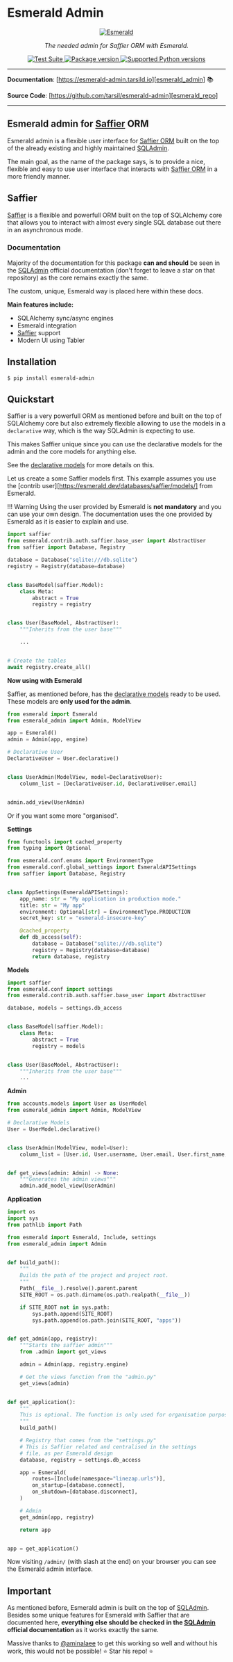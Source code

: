 # Esmerald Admin

<p align="center">
  <a href="https://esmerald-admin.tarsild.io"><img src="https://res.cloudinary.com/dymmond/image/upload/v1673619342/esmerald/img/logo-gr_z1ot8o.png" alt='Esmerald'></a>
</p>

<p align="center">
    <em>The needed admin for Saffier ORM with Esmerald.</em>
</p>

<p align="center">
<a href="https://github.com/tarsil/esmerald_admin/workflows/Test%20Suite/badge.svg?event=push&branch=main" target="_blank">
    <img src="https://github.com/tarsil/esmerald_admin/workflows/Test%20Suite/badge.svg?event=push&branch=main" alt="Test Suite">
</a>

<a href="https://pypi.org/project/esmerald_admin" target="_blank">
    <img src="https://img.shields.io/pypi/v/esmerald_admin?color=%2334D058&label=pypi%20package" alt="Package version">
</a>

<a href="https://pypi.org/project/esmerald_admin" target="_blank">
    <img src="https://img.shields.io/pypi/pyversions/esmerald_admin.svg?color=%2334D058" alt="Supported Python versions">
</a>
</p>

---

**Documentation**: [https://esmerald-admin.tarsild.io][esmerald_admin] 📚

**Source Code**: [https://github.com/tarsil/esmerald-admin][esmerald_repo]

---

## Esmerald admin for [Saffier][saffier] ORM

Esmerald admin is a flexible user interface for [Saffier ORM][saffier] built on the top of the
already existing and highly maintained [SQLAdmin][sqladmin].

The main goal, as the name of the package says, is to provide a nice, flexible and easy to use
user interface that interacts with [Saffier ORM][saffier] in a more friendly manner.

## Saffier

[Saffier][saffier] is a flexible and powerfull ORM built on the top of SQLAlchemy core that allows
you to interact with almost every single SQL database out there in an asynchronous mode.

### Documentation

Majority of the documentation for this package **can and should** be seen in the [SQLAdmin][sqladmin]
official documentation (don't forget to leave a star on that repository) as the core remains exactly
the same.

The custom, unique, Esmerald way is placed here within these docs.

**Main features include:**

* SQLAlchemy sync/async engines
* Esmerald integration
* [Saffier][saffier] support
* Modern UI using Tabler

## Installation

```shell
$ pip install esmerald-admin
```

## Quickstart

Saffier is a very powerfull ORM as mentioned before and built on the top of SQLAlchemy core but
also extremely flexible allowing to use the models in a `declarative` way, which is the way
SQLAdmin is expecting to use.

This makes Saffier unique since you can use the declarative models for the admin and the core
models for anything else.

See the [declarative models][saffier_declarative] for more details on this.

Let us create a some Saffier models first. This example assumes you use the [contrib user][https://esmerald.dev/databases/saffier/models/]
from Esmerald.

!!! Warning
    Using the user provided by Esmerald is **not mandatory** and you can use your own design.
    The documentation uses the one provided by Esmerald as it is easier to explain and use.

```python
import saffier
from esmerald.contrib.auth.saffier.base_user import AbstractUser
from saffier import Database, Registry

database = Database("sqlite:///db.sqlite")
registry = Registry(database=database)


class BaseModel(saffier.Model):
    class Meta:
        abstract = True
        registry = registry


class User(BaseModel, AbstractUser):
    """Inherits from the user base"""

    ...


# Create the tables
await registry.create_all()
```

**Now using with Esmerald**

Saffier, as mentioned before, has the [declarative models][saffier_declarative] ready to be used.
These models are **only used for the admin**.

```python
from esmerald import Esmerald
from esmerald_admin import Admin, ModelView

app = Esmerald()
admin = Admin(app, engine)

# Declarative User
DeclarativeUser = User.declarative()


class UserAdmin(ModelView, model=DeclarativeUser):
    column_list = [DeclarativeUser.id, DeclarativeUser.email]


admin.add_view(UserAdmin)
```

Or if you want some more "organised".

**Settings**

```python
from functools import cached_property
from typing import Optional

from esmerald.conf.enums import EnvironmentType
from esmerald.conf.global_settings import EsmeraldAPISettings
from saffier import Database, Registry


class AppSettings(EsmeraldAPISettings):
    app_name: str = "My application in production mode."
    title: str = "My app"
    environment: Optional[str] = EnvironmentType.PRODUCTION
    secret_key: str = "esmerald-insecure-key"

    @cached_property
    def db_access(self):
        database = Database("sqlite:///db.sqlite")
        registry = Registry(database=database)
        return database, registry
```

**Models**

```python
import saffier
from esmerald.conf import settings
from esmerald.contrib.auth.saffier.base_user import AbstractUser

database, models = settings.db_access


class BaseModel(saffier.Model):
    class Meta:
        abstract = True
        registry = models


class User(BaseModel, AbstractUser):
    """Inherits from the user base"""
    ...
```

**Admin**

```python
from accounts.models import User as UserModel
from esmerald_admin import Admin, ModelView

# Declarative Models
User = UserModel.declarative()


class UserAdmin(ModelView, model=User):
    column_list = [User.id, User.username, User.email, User.first_name, User.last_name]


def get_views(admin: Admin) -> None:
    """Generates the admin views"""
    admin.add_model_view(UserAdmin)
```

**Application**

```python
import os
import sys
from pathlib import Path

from esmerald import Esmerald, Include, settings
from esmerald_admin import Admin


def build_path():
    """
    Builds the path of the project and project root.
    """
    Path(__file__).resolve().parent.parent
    SITE_ROOT = os.path.dirname(os.path.realpath(__file__))

    if SITE_ROOT not in sys.path:
        sys.path.append(SITE_ROOT)
        sys.path.append(os.path.join(SITE_ROOT, "apps"))


def get_admin(app, registry):
    """Starts the saffier admin"""
    from .admin import get_views

    admin = Admin(app, registry.engine)

    # Get the views function from the "admin.py"
    get_views(admin)


def get_application():
    """
    This is optional. The function is only used for organisation purposes.
    """
    build_path()

    # Registry that comes from the "settings.py"
    # This is Saffier related and centralised in the settings
    # file, as per Esmerald design
    database, registry = settings.db_access

    app = Esmerald(
        routes=[Include(namespace="linezap.urls")],
        on_startup=[database.connect],
        on_shutdown=[database.disconnect],
    )

    # Admin
    get_admin(app, registry)

    return app


app = get_application()
```

Now visiting `/admin/` (with slash at the end) on your browser you can see the Esmerald admin interface.

## Important

As mentioned before, Esmerald admin is built on the top of [SQLAdmin][esmerald_admin]. Besides some
unique features for Esmerald with Saffier that are documented here, **everything else should be checked**
**in the [SQLAdmin][sqladmin] official documentation** as it works exactly the same.

Massive thanks to [@aminalaee](https://github.com/aminalaee) to get this working so well and without his work, this would not be possible! ⭐️ Star his repo! ⭐️

[esmerald_admin]: https://esmerald-admin.tarsild.io
[esmerald_repo]: https://github.com/tarsil/esmerald-admin
[saffier]: https://saffier.tarsild.io
[sqladmin]: https://aminalaee.dev/sqladmin/
[saffier_declarative]: https://saffier.tarsild.io/models/#declarative-models
